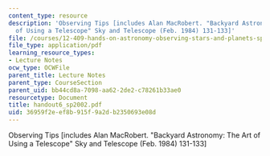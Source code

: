 ```yaml
---
content_type: resource
description: 'Observing Tips [includes Alan MacRobert. "Backyard Astronomy: The Art
  of Using a Telescope" Sky and Telescope (Feb. 1984) 131-133]'
file: /courses/12-409-hands-on-astronomy-observing-stars-and-planets-spring-2002/36959f2eef8b915f9a2db2350693e08d_handout6_sp2002.pdf
file_type: application/pdf
learning_resource_types:
- Lecture Notes
ocw_type: OCWFile
parent_title: Lecture Notes
parent_type: CourseSection
parent_uid: bb44cd8a-7098-aa62-2de2-c78261b33ae0
resourcetype: Document
title: handout6_sp2002.pdf
uid: 36959f2e-ef8b-915f-9a2d-b2350693e08d
---
```

Observing Tips [includes Alan MacRobert. "Backyard Astronomy: The Art of Using a Telescope" Sky and Telescope (Feb. 1984) 131-133]

